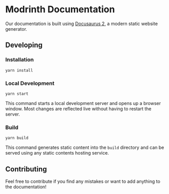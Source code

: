 # Modrinth Documentation

Our documentation is built using [Docusaurus 2](https://docusaurus.io/), a modern static website generator.
## Developing

### Installation

```console
yarn install
```

### Local Development

```console
yarn start
```

This command starts a local development server and opens up a browser window. Most changes are reflected live without having to restart the server.

### Build

```console
yarn build
```

This command generates static content into the `build` directory and can be served using any static contents hosting service.

## Contributing
Feel free to contribute if you find any mistakes or want to add anything to the documentation!